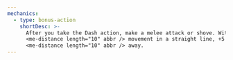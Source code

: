 ```yaml
---
mechanics:
  - type: bonus-action
    shortDesc: >-
      After you take the Dash action, make a melee attack or shove. With >
      <me-distance length="10" abbr /> movement in a straight line, +5 to damage roll or push
      <me-distance length="10" abbr /> away.
---
```

